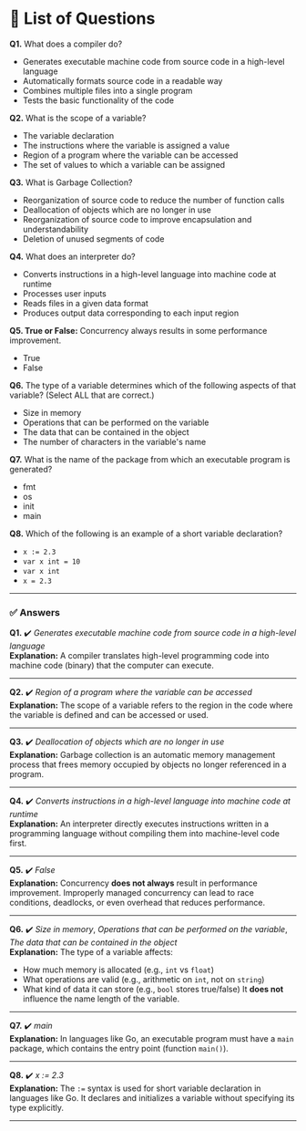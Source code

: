 # 📝 **List of Questions**

**Q1.** What does a compiler do?

- Generates executable machine code from source code in a high-level language
- Automatically formats source code in a readable way
- Combines multiple files into a single program
- Tests the basic functionality of the code

**Q2.** What is the scope of a variable?

- The variable declaration
- The instructions where the variable is assigned a value
- Region of a program where the variable can be accessed
- The set of values to which a variable can be assigned

**Q3.** What is Garbage Collection?

- Reorganization of source code to reduce the number of function calls
- Deallocation of objects which are no longer in use
- Reorganization of source code to improve encapsulation and understandability
- Deletion of unused segments of code

**Q4.** What does an interpreter do?

- Converts instructions in a high-level language into machine code at runtime
- Processes user inputs
- Reads files in a given data format
- Produces output data corresponding to each input region

**Q5. True or False:**  Concurrency always results in some performance improvement.

- True
- False

**Q6.** The type of a variable determines which of the following aspects of that variable? (Select ALL that are correct.)

- Size in memory
- Operations that can be performed on the variable
- The data that can be contained in the object
- The number of characters in the variable's name

**Q7.** What is the name of the package from which an executable program is generated?

- fmt
- os
- init
- main

**Q8.** Which of the following is an example of a short variable declaration?

- `x := 2.3`
- `var x int = 10`
- `var x int`
- `x = 2.3`

---

### ✅ **Answers**

**Q1.** ✔️ _Generates executable machine code from source code in a high-level language_  
**Explanation:** A compiler translates high-level programming code into machine code (binary) that the computer can execute.

---

**Q2.** ✔️ _Region of a program where the variable can be accessed_  
**Explanation:** The scope of a variable refers to the region in the code where the variable is defined and can be accessed or used.

---

**Q3.** ✔️ _Deallocation of objects which are no longer in use_  
**Explanation:** Garbage collection is an automatic memory management process that frees memory occupied by objects no longer referenced in a program.

---

**Q4.** ✔️ _Converts instructions in a high-level language into machine code at runtime_  
**Explanation:** An interpreter directly executes instructions written in a programming language without compiling them into machine-level code first.

---

**Q5.** ✔️ _False_  
**Explanation:** Concurrency **does not always** result in performance improvement. Improperly managed concurrency can lead to race conditions, deadlocks, or even overhead that reduces performance.

---

**Q6.** ✔️ _Size in memory_, _Operations that can be performed on the variable_, _The data that can be contained in the object_  
**Explanation:** The type of a variable affects:

- How much memory is allocated (e.g., `int` vs `float`)
- What operations are valid (e.g., arithmetic on `int`, not on `string`)
- What kind of data it can store (e.g., `bool` stores true/false)
  It **does not** influence the name length of the variable.

---

**Q7.** ✔️ _main_  
**Explanation:** In languages like Go, an executable program must have a `main` package, which contains the entry point (function `main()`).

---

**Q8.** ✔️ _x := 2.3_  
**Explanation:** The `:=` syntax is used for short variable declaration in languages like Go. It declares and initializes a variable without specifying its type explicitly.

---